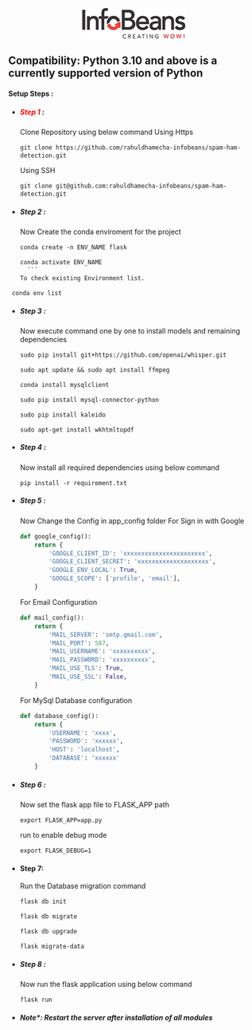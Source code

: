 <span style="width:100%;display:flex;justify-content:center;">![title](static/public/images/company_logo.jpg)</span>

## Compatibility: Python 3.10 and above is a currently supported version of Python

#### Setup Steps :

- ##### <span style="color:red">Step 1</span> :
  Clone Repository using below command
  Using Https
  ```GIT
  git clone https://github.com/rahuldhamecha-infobeans/spam-ham-detection.git
  ```
  Using SSH
  ```GIT
  git clone git@github.com:rahuldhamecha-infobeans/spam-ham-detection.git
  ```
- ##### Step 2 :
  Now Create the conda enviroment for the project
  ```shell
  conda create -n ENV_NAME flask
  ```
  ````shell
  conda activate ENV_NAME
    ```
  To check existing Environment list.
  ````

```shell
 conda env list
```

- ##### Step 3 :

  Now execute command one by one to install models and remaining dependencies

  ```shell
  sudo pip install git+https://github.com/openai/whisper.git
  ```

  ```shell
  sudo apt update && sudo apt install ffmpeg
  ```

  ```shell
  conda install mysqlclient
  ```

  ```shell
  sudo pip install mysql-connector-python
  ```

  ```shell
  sudo pip install kaleido
  ```

  ```shell
  sudo apt-get install wkhtmltopdf

  ```

- ##### Step 4 :
  Now install all required dependencies using below command
  ```shell
  pip install -r requirement.txt
  ```
- ##### Step 5 :

  Now Change the Config in app_config folder
  For Sign in with Google

  ```python
  def google_config():
      return {
          'GOOGLE_CLIENT_ID': 'xxxxxxxxxxxxxxxxxxxxxxx',
          'GOOGLE_CLIENT_SECRET': 'xxxxxxxxxxxxxxxxxxxx',
          'GOOGLE_ENV_LOCAL': True,
          'GOOGLE_SCOPE': ['profile', 'email'],
      }
  ```

  For Email Configuration

  ```python
  def mail_config():
      return {
          'MAIL_SERVER': 'smtp.gmail.com',
          'MAIL_PORT': 587,
          'MAIL_USERNAME': 'xxxxxxxxxx',
          'MAIL_PASSWORD': 'xxxxxxxxxx',
          'MAIL_USE_TLS': True,
          'MAIL_USE_SSL': False,
      }
  ```

  For MySql Database configuration

  ```python
  def database_config():
      return {
          'USERNAME': 'xxxx',
          'PASSWORD': 'xxxxxx',
          'HOST': 'localhost',
          'DATABASE': 'xxxxxx'
      }
  ```

- ##### Step 6 :
  Now set the flask app file to FLASK_APP path
  ```shell
  export FLASK_APP=app.py
  ```
  run to enable debug mode
  ```shell
  export FLASK_DEBUG=1
  ```
- #### Step 7:

  Run the Database migration command

  ```shell
  flask db init
  ```

  ```shell
  flask db migrate
  ```

  ```shell
  flask db upgrade
  ```

  ```shell
  flask migrate-data
  ```

- ##### Step 8 :

  Now run the flask application using below command

  ```shell
  flask run
  ```

- ##### Note\*: Restart the server after installation of all modules
